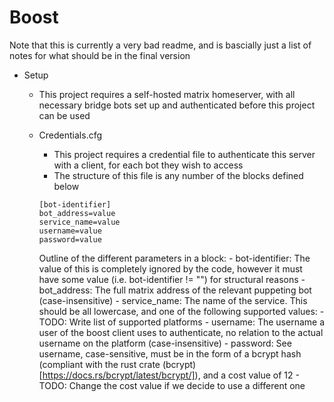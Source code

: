 # Boost

Note that this is currently a very bad readme, and is bascially just a list of notes for what should be in the final version

- Setup
    - This project requires a self-hosted matrix homeserver, with all necessary bridge bots set up and authenticated before this project can be used
    - Credentials.cfg
        - This project requires a credential file to authenticate this server with a client, for each bot they wish to access
        - The structure of this file is any number of the blocks defined below

        ```
        [bot-identifier]
        bot_address=value
        service_name=value
        username=value
        password=value
        ```

        Outline of the different parameters in a block:
            - bot-identifier: The value of this is completely ignored by the code, however it must have some value (i.e. bot-identifier != "") for structural reasons
            - bot_address: The full matrix address of the relevant puppeting bot (case-insensitive)
            - service_name: The name of the service. This should be all lowercase, and one of the following supported values:
                - TODO: Write list of supported platforms
            - username: The username a user of the boost client uses to authenticate, no relation to the actual username on the platform (case-insensitive)
            - password: See username, case-sensitive, must be in the form of a bcrypt hash (compliant with the rust crate (bcrypt)[https://docs.rs/bcrypt/latest/bcrypt/]), and a cost value of 12
                - TODO: Change the cost value if we decide to use a different one

